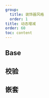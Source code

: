 ```yaml
---
group:
  title: 装饰器风格
  order: 1
title: 动态增减
order: 60
toc: content
---
```


## Base

<code src='../../../src/examples/06-formList01.tsx' ></code>

## 校验

<code src='../../../src/examples/06-formList02.tsx' ></code>

## 嵌套

<code src='../../../src/examples/decorator/06-formList03-d.tsx' ></code>
